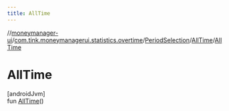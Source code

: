 ```yaml
---
title: AllTime
---
```

//[moneymanager-ui](../../../../index.html)/[com.tink.moneymanagerui.statistics.overtime](../../index.html)/[PeriodSelection](../index.html)/[AllTime](index.html)/[AllTime](-all-time.html)



# AllTime



[androidJvm]\
fun [AllTime](-all-time.html)()




